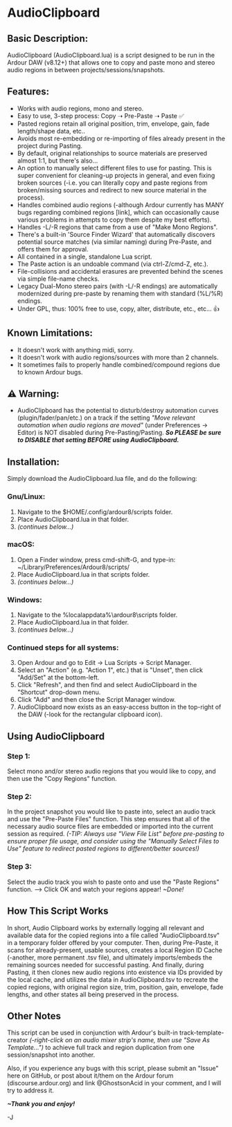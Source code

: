 # AudioClipboard

## Basic Description:

AudioClipboard (AudioClipboard.lua) is a script designed to be run in the Ardour DAW (v8.12+) that allows one to copy and paste mono and stereo audio regions in between projects/sessions/snapshots.

## Features:

- Works with audio regions, mono and stereo.
- Easy to use, 3-step process: Copy ➝ Pre-Paste ➝ Paste ✅
- Pasted regions retain all original position, trim, envelope, gain, fade length/shape data, etc..
- Avoids most re-embedding or re-importing of files already present in the project during Pasting.
- By default, original relationships to source materials are preserved almost 1:1, but there's also...
- An option to manually select different files to use for pasting.  This is super convenient for cleaning-up projects in general, and even fixing broken sources (-i.e. you can literally copy and paste regions from broken/missing sources and redirect to new source material in the process).
- Handles combined audio regions (-although Ardour currently has MANY bugs regarding combined regions [link], which can occasionally cause various problems in attempts to copy them despite my best efforts).
- Handles -L/-R regions that came from a use of "Make Mono Regions".
- There's a built-in 'Source Finder Wizard' that automatically discovers potential source matches (via similar naming) during Pre-Paste, and offers them for approval.
- All contained in a single, standalone Lua script.
- The Paste action is an undoable command (via ctrl-Z/cmd-Z, etc.).
- File-collisions and accidental erasures are prevented behind the scenes via simple file-name checks.
- Legacy Dual-Mono stereo pairs (with -L/-R endings) are automatically modernized during pre-paste by renaming them with standard (%L/%R) endings.
- Under GPL, thus: 100% free to use, copy, alter, distribute, etc., etc... 👍

## Known Limitations:

- It doesn't work with anything midi, sorry.
- It doesn't work with audio regions/sources with more than 2 channels.
- It sometimes fails to properly handle combined/compound regions due to known Ardour bugs.

## ⚠️ Warning:

- AudioClipboard has the potential to disturb/destroy automation curves (plugin/fader/pan/etc.) on a track if the setting _"Move relevant automation when audio regions are moved"_ (under Preferences -> Editor) is NOT disabled during Pre-Pasting/Pasting.  ***So PLEASE be sure to DISABLE that setting BEFORE using AudioClipboard.***

## Installation:

Simply download the AudioClipboard.lua file, and do the following:

### Gnu/Linux:

1. Navigate to the $HOME/.config/ardour8/scripts folder.
2. Place AudioClipboard.lua in that folder.
3. _(continues below...)_

### macOS:

1. Open a Finder window, press cmd-shift-G, and type-in: ~/Library/Preferences/Ardour8/scripts/
2. Place AudioClipboard.lua in that scripts folder.
3. _(continues below...)_

### Windows:

1. Navigate to the %localappdata%\ardour8\scripts folder.
2. Place AudioClipboard.lua in that folder.
3. _(continues below...)_

### Continued steps for all systems:

3. Open Ardour and go to Edit -> Lua Scripts -> Script Manager.
4. Select an "Action" (e.g. "Action 1", etc.) that is "Unset", then click "Add/Set" at the bottom-left.
5. Click "Refresh", and then find and select AudioClipboard in the "Shortcut" drop-down menu.
6. Click "Add" and then close the Script Manager window.
7. AudioClipboard now exists as an easy-access button in the top-right of the DAW (-look for the rectangular clipboard icon).

## Using AudioClipboard

### Step 1:

Select mono and/or stereo audio regions that you would like to copy, and then use the "Copy Regions"  function.

### Step 2:

In the project snapshot you would like to paste into, select an audio track and use the "Pre-Paste Files" function.  This step ensures that all of the necessary audio source files are embedded or imported into the current session as required. _(-TIP: Always use "View File List" before pre-pasting to ensure proper file usage, and consider using the "Manually Select Files to Use" feature to redirect pasted regions to different/better sources!)_

### Step 3:

Select the audio track you wish to paste onto and use the "Paste Regions" function. --> Click OK and watch your regions appear! _~Done!_

## How This Script Works

In short, Audio Clipboard works by externally logging all relevant and available data for the copied regions into a file called "AudioClipboard.tsv" in a temporary folder offered by your computer.  Then, during Pre-Paste, it scans for already-present, usable sources, creates a local Region ID Cache (-another, more permanent .tsv file), and ultimately imports/embeds the remaining sources needed for successful pasting.  And finally, during Pasting, it then clones new audio regions into existence via IDs provided by the local cache, and utilizes the data in AudioClipboard.tsv to recreate the copied regions, with original region size, trim, position, gain, envelope, fade lengths, and other states all being preserved in the process.

## Other Notes

This script can be used in conjunction with Ardour's built-in track-template-creator _(-right-click on an audio mixer strip's name, then use "Save As Template...")_ to achieve full track and region duplication from one session/snapshot into another.

Also, if you experience any bugs with this script, please submit an "Issue" here on GitHub, or post about it/them on the Ardour forum (discourse.ardour.org) and link @GhostsonAcid in your comment, and I will try to address it.

***~Thank you and enjoy!***

-J
